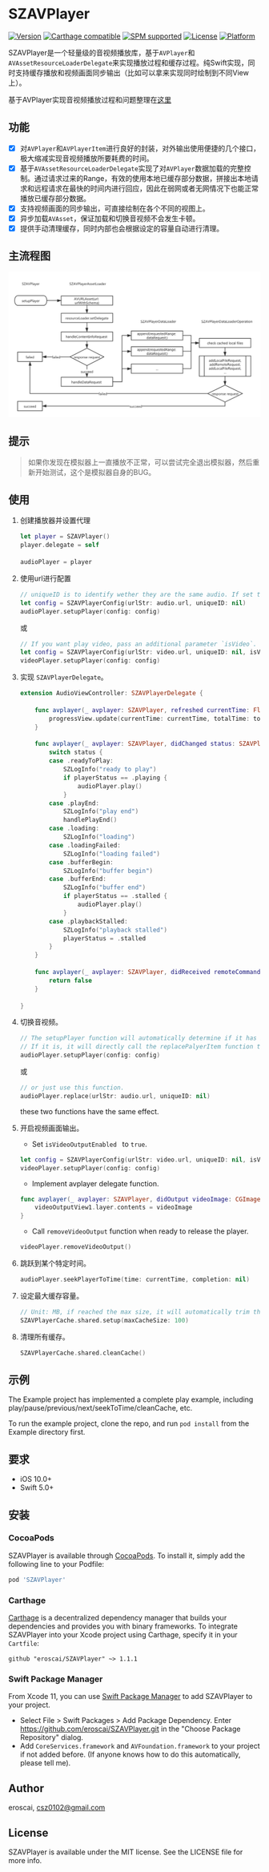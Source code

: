 # SZAVPlayer

[![Version](https://img.shields.io/cocoapods/v/SZAVPlayer.svg?style=flat)](https://cocoapods.org/pods/SZAVPlayer)
[![Carthage compatible](https://img.shields.io/badge/Carthage-compatible-4BC51D.svg?style=flat)](https://github.com/Carthage/Carthage)
[![SPM supported](https://img.shields.io/badge/SPM-supported-DE5C43.svg?style=flat)](https://swift.org/package-manager/)
[![License](https://img.shields.io/cocoapods/l/SZAVPlayer.svg?style=flat)](https://cocoapods.org/pods/SZAVPlayer)
[![Platform](https://img.shields.io/cocoapods/p/SZAVPlayer.svg?style=flat)](https://cocoapods.org/pods/SZAVPlayer)

SZAVPlayer是一个轻量级的音视频播放库，基于`AVPlayer`和`AVAssetResourceLoaderDelegate`来实现播放过程和缓存过程。纯Swift实现，同时支持缓存播放和视频画面同步输出（比如可以拿来实现同时绘制到不同View上）。

基于AVPlayer实现音视频播放过程和问题整理在[这里](https://github.com/eroscai/SZAVPlayer/wiki/iOS%E5%9F%BA%E4%BA%8EAVPlayer%E5%AE%9E%E7%8E%B0%E9%9F%B3%E8%A7%86%E9%A2%91%E6%92%AD%E6%94%BE%E5%92%8C%E7%BC%93%E5%AD%98)

## 功能

- [x] 对`AVPlayer`和`AVPlayerItem`进行良好的封装，对外输出使用便捷的几个接口，极大缩减实现音视频播放所要耗费的时间。
- [x] 基于`AVAssetResourceLoaderDelegate`实现了对`AVPlayer`数据加载的完整控制。通过请求过来的Range，有效的使用本地已缓存部分数据，拼接出本地请求和远程请求在最快的时间内进行回应，因此在弱网或者无网情况下也能正常播放已缓存部分数据。
- [x] 支持视频画面的同步输出，可直接绘制在各个不同的视图上。
- [x] 异步加载`AVAsset`，保证加载和切换音视频不会发生卡顿。
- [x] 提供手动清理缓存，同时内部也会根据设定的容量自动进行清理。

## 主流程图

![Main Flow](./MainFlow.jpg)

## 提示

> 如果你发现在模拟器上一直播放不正常，可以尝试完全退出模拟器，然后重新开始测试，这个是模拟器自身的BUG。

## 使用

1. 创建播放器并设置代理

    ```swift
    let player = SZAVPlayer()
    player.delegate = self
    
    audioPlayer = player
    ```

2. 使用url进行配置

    ```swift
    // uniqueID is to identify wether they are the same audio. If set to nil will use urlStr to create one.
    let config = SZAVPlayerConfig(urlStr: audio.url, uniqueID: nil)
    audioPlayer.setupPlayer(config: config)
    ```
    
    或
    
    ```swift
    // If you want play video, pass an additional parameter `isVideo`.
    let config = SZAVPlayerConfig(urlStr: video.url, uniqueID: nil, isVideo: true, isVideoOutputEnabled: true/false)
    videoPlayer.setupPlayer(config: config)
    ```

3. 实现 `SZAVPlayerDelegate`。

    ```swift
    extension AudioViewController: SZAVPlayerDelegate {
    
        func avplayer(_ avplayer: SZAVPlayer, refreshed currentTime: Float64, loadedTime: Float64, totalTime: Float64) {
            progressView.update(currentTime: currentTime, totalTime: totalTime)
        }
    
        func avplayer(_ avplayer: SZAVPlayer, didChanged status: SZAVPlayerStatus) {
            switch status {
            case .readyToPlay:
                SZLogInfo("ready to play")
                if playerStatus == .playing {
                    audioPlayer.play()
                }
            case .playEnd:
                SZLogInfo("play end")
                handlePlayEnd()
            case .loading:
                SZLogInfo("loading")
            case .loadingFailed:
                SZLogInfo("loading failed")
            case .bufferBegin:
                SZLogInfo("buffer begin")
            case .bufferEnd:
                SZLogInfo("buffer end")
                if playerStatus == .stalled {
                    audioPlayer.play()
                }
            case .playbackStalled:
                SZLogInfo("playback stalled")
                playerStatus = .stalled
            }
        }
    
        func avplayer(_ avplayer: SZAVPlayer, didReceived remoteCommand: SZAVPlayerRemoteCommand) -> Bool {
            return false
        }
    
    }
    ```
    
4. 切换音视频。

    ```swift
    // The setupPlayer function will automatically determine if it has been setup before. 
    // If it is, it will directly call the replacePalyerItem function to replace the new audio.
    audioPlayer.setupPlayer(config: config)
    ```
    
    或
    
    ```swift
    // or just use this function.
    audioPlayer.replace(urlStr: audio.url, uniqueID: nil)
    ```
    
    these two functions have the same effect.
    
5. 开启视频画面输出。

    - Set `isVideoOutputEnabled ` to `true`.
    
    ```swift
    let config = SZAVPlayerConfig(urlStr: video.url, uniqueID: nil, isVideo: true, isVideoOutputEnabled: true)
    videoPlayer.setupPlayer(config: config)
    ```
    
    - Implement avplayer delegate function.
    
    ```swift
    func avplayer(_ avplayer: SZAVPlayer, didOutput videoImage: CGImage) {
        videoOutputView1.layer.contents = videoImage
    }
    ```
    
    - Call `removeVideoOutput` function when ready to release the player.
    
    ```swift
    videoPlayer.removeVideoOutput()
    ```
    
6. 跳跃到某个特定时间。

    ```swift
    audioPlayer.seekPlayerToTime(time: currentTime, completion: nil)
    ```
    
7. 设定最大缓存容量。

    ```swift
    // Unit: MB, if reached the max size, it will automatically trim the cache.
    SZAVPlayerCache.shared.setup(maxCacheSize: 100)
    ```
    
8. 清理所有缓存。

    ```swift
    SZAVPlayerCache.shared.cleanCache()
    ```

## 示例

The Example project has implemented a complete play example, including play/pause/previous/next/seekToTime/cleanCache, etc. 

To run the example project, clone the repo, and run `pod install` from the Example directory first.

## 要求

- iOS 10.0+
- Swift 5.0+

## 安装

### CocoaPods

SZAVPlayer is available through [CocoaPods](https://cocoapods.org). To install
it, simply add the following line to your Podfile:

```ruby
pod 'SZAVPlayer'
```

### Carthage

[Carthage](https://github.com/Carthage/Carthage) is a decentralized dependency manager that builds your dependencies and provides you with binary frameworks. To integrate SZAVPlayer into your Xcode project using Carthage, specify it in your `Cartfile`:

```ogdl
github "eroscai/SZAVPlayer" ~> 1.1.1
```

### Swift Package Manager

From Xcode 11, you can use [Swift Package Manager](https://swift.org/package-manager/) to add SZAVPlayer to your project.

- Select File > Swift Packages > Add Package Dependency. Enter https://github.com/eroscai/SZAVPlayer.git in the "Choose Package Repository" dialog.
- Add `CoreServices.framework` and `AVFoundation.framework` to your project if not added before. (If anyone knows how to do this automatically, please tell me).

## Author

eroscai, csz0102@gmail.com

## License

SZAVPlayer is available under the MIT license. See the LICENSE file for more info.
